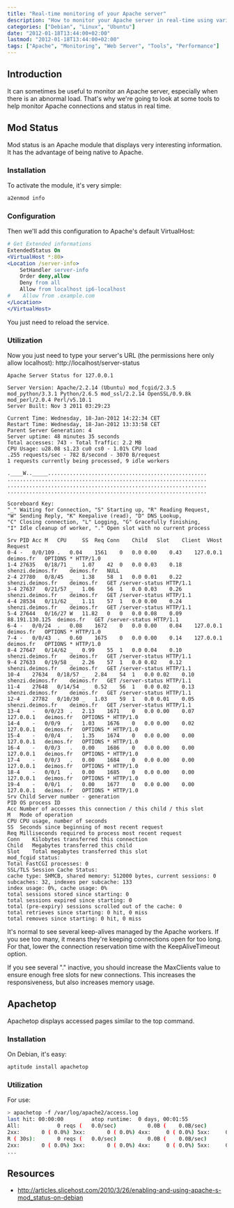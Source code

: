 ```yaml
---
title: "Real-time monitoring of your Apache server"
description: "How to monitor your Apache server in real-time using various tools like mod_status and apachetop."
categories: ["Debian", "Linux", "Ubuntu"]
date: "2012-01-18T13:44:00+02:00"
lastmod: "2012-01-18T13:44:00+02:00"
tags: ["Apache", "Monitoring", "Web Server", "Tools", "Performance"]
---
```


## Introduction

It can sometimes be useful to monitor an Apache server, especially when there is an abnormal load. That's why we're going to look at some tools to help monitor Apache connections and status in real time.

## Mod Status

Mod status is an Apache module that displays very interesting information. It has the advantage of being native to Apache.

### Installation

To activate the module, it's very simple:

```bash
a2enmod info
```

### Configuration

Then we'll add this configuration to Apache's default VirtualHost:

```apache
# Get Extended informations
ExtendedStatus On
<VirtualHost *:80>
<Location /server-info>
    SetHandler server-info
    Order deny,allow
    Deny from all
    Allow from localhost ip6-localhost
#    Allow from .example.com
</Location>
</VirtualHost>
```

You just need to reload the service.

### Utilization

Now you just need to type your server's URL (the permissions here only allow localhost): http://localhost/server-status

```
Apache Server Status for 127.0.0.1

Server Version: Apache/2.2.14 (Ubuntu) mod_fcgid/2.3.5 mod_python/3.3.1 Python/2.6.5 mod_ssl/2.2.14 OpenSSL/0.9.8k mod_perl/2.0.4 Perl/v5.10.1
Server Built: Nov 3 2011 03:29:23

Current Time: Wednesday, 18-Jan-2012 14:22:34 CET
Restart Time: Wednesday, 18-Jan-2012 13:33:58 CET
Parent Server Generation: 4
Server uptime: 48 minutes 35 seconds
Total accesses: 743 - Total Traffic: 2.2 MB
CPU Usage: u28.08 s1.23 cu0 cs0 - 1.01% CPU load
.255 requests/sec - 782 B/second - 3070 B/request
1 requests currently being processed, 9 idle workers

.____W.._____...................................................
................................................................
................................................................
................................................................

Scoreboard Key:
"_" Waiting for Connection, "S" Starting up, "R" Reading Request,
"W" Sending Reply, "K" Keepalive (read), "D" DNS Lookup,
"C" Closing connection, "L" Logging, "G" Gracefully finishing,
"I" Idle cleanup of worker, "." Open slot with no current process

Srv	PID	Acc	M	CPU 	SS	Req	Conn	Child	Slot	Client	VHost	Request
0-4	-	0/0/109	. 	0.04	1561	0	0.0	0.00	0.43 	127.0.0.1	deimos.fr	OPTIONS * HTTP/1.0
1-4	27635	0/18/71	_ 	1.07	42	0	0.0	0.03	0.18 	shenzi.deimos.fr	deimos.fr	NULL
2-4	27780	0/8/45	_ 	1.38	58	1	0.0	0.01	0.22 	shenzi.deimos.fr	deimos.fr	GET /server-status HTTP/1.1
3-4	27637	0/21/57	_ 	1.06	56	1	0.0	0.03	0.26 	shenzi.deimos.fr	deimos.fr	GET /server-status HTTP/1.1
4-4	28534	0/11/62	_ 	1.11	57	1	0.0	0.00	0.24 	shenzi.deimos.fr	deimos.fr	GET /server-status HTTP/1.1
5-4	27644	0/16/27	W 	11.82	0	0	0.0	0.08	0.09 	88.191.130.125	deimos.fr	GET /server-status HTTP/1.1
6-4	-	0/0/24	. 	0.08	1672	0	0.0	0.00	0.04 	127.0.0.1	deimos.fr	OPTIONS * HTTP/1.0
7-4	-	0/0/43	. 	0.60	1675	0	0.0	0.00	0.14 	127.0.0.1	deimos.fr	OPTIONS * HTTP/1.0
8-4	27647	0/14/62	_ 	0.99	55	1	0.0	0.04	0.10 	shenzi.deimos.fr	deimos.fr	GET /server-status HTTP/1.1
9-4	27633	0/19/58	_ 	2.26	57	1	0.0	0.02	0.12 	shenzi.deimos.fr	deimos.fr	GET /server-status HTTP/1.1
10-4	27634	0/18/57	_ 	2.84	54	1	0.0	0.02	0.10 	shenzi.deimos.fr	deimos.fr	GET /server-status HTTP/1.1
11-4	27648	0/14/54	_ 	0.52	56	1	0.0	0.02	0.13 	shenzi.deimos.fr	deimos.fr	GET /server-status HTTP/1.1
12-4	27782	0/10/30	_ 	1.03	59	1	0.0	0.01	0.05 	shenzi.deimos.fr	deimos.fr	GET /server-status HTTP/1.1
13-4	-	0/0/23	. 	2.13	1671	0	0.0	0.00	0.07 	127.0.0.1	deimos.fr	OPTIONS * HTTP/1.0
14-4	-	0/0/9	. 	1.03	1676	0	0.0	0.00	0.02 	127.0.0.1	deimos.fr	OPTIONS * HTTP/1.0
15-4	-	0/0/4	. 	1.35	1674	0	0.0	0.00	0.00 	127.0.0.1	deimos.fr	OPTIONS * HTTP/1.0
16-4	-	0/0/3	. 	0.00	1686	0	0.0	0.00	0.00 	127.0.0.1	deimos.fr	OPTIONS * HTTP/1.0
17-4	-	0/0/3	. 	0.00	1684	0	0.0	0.00	0.00 	127.0.0.1	deimos.fr	OPTIONS * HTTP/1.0
18-4	-	0/0/1	. 	0.00	1685	0	0.0	0.00	0.00 	127.0.0.1	deimos.fr	OPTIONS * HTTP/1.0
19-4	-	0/0/1	. 	0.00	1677	0	0.0	0.00	0.00 	127.0.0.1	deimos.fr	OPTIONS * HTTP/1.0
Srv	Child Server number - generation
PID	OS process ID
Acc	Number of accesses this connection / this child / this slot
M	Mode of operation
CPU	CPU usage, number of seconds
SS	Seconds since beginning of most recent request
Req	Milliseconds required to process most recent request
Conn	Kilobytes transferred this connection
Child	Megabytes transferred this child
Slot	Total megabytes transferred this slot
mod_fcgid status:
Total FastCGI processes: 0
SSL/TLS Session Cache Status:
cache type: SHMCB, shared memory: 512000 bytes, current sessions: 0
subcaches: 32, indexes per subcache: 133
index usage: 0%, cache usage: 0%
total sessions stored since starting: 0
total sessions expired since starting: 0
total (pre-expiry) sessions scrolled out of the cache: 0
total retrieves since starting: 0 hit, 0 miss
total removes since starting: 0 hit, 0 miss
```

It's normal to see several keep-alives managed by the Apache workers. If you see too many, it means they're keeping connections open for too long. For that, lower the connection reservation time with the KeepAliveTimeout option.

If you see several "." inactive, you should increase the MaxClients value to ensure enough free slots for new connections. This increases the responsiveness, but also increases memory usage.

## Apachetop

Apachetop displays accessed pages similar to the top command.

### Installation

On Debian, it's easy:

```bash
aptitude install apachetop
```

### Utilization

For use:

```bash
> apachetop -f /var/log/apache2/access.log
last hit: 00:00:00         atop runtime:  0 days, 00:01:55             13:41:33
All:            0 reqs (   0.0/sec)          0.0B (    0.0B/sec)       0.0B/req
2xx:       0 ( 0.0%) 3xx:       0 ( 0.0%) 4xx:     0 ( 0.0%) 5xx:     0 ( 0.0%)
R ( 30s):       0 reqs (   0.0/sec)          0.0B (    0.0B/sec)       0.0B/req
2xx:       0 ( 0.0%) 3xx:       0 ( 0.0%) 4xx:     0 ( 0.0%) 5xx:     0 ( 0.0%)
...
```

## Resources
- http://articles.slicehost.com/2010/3/26/enabling-and-using-apache-s-mod_status-on-debian
